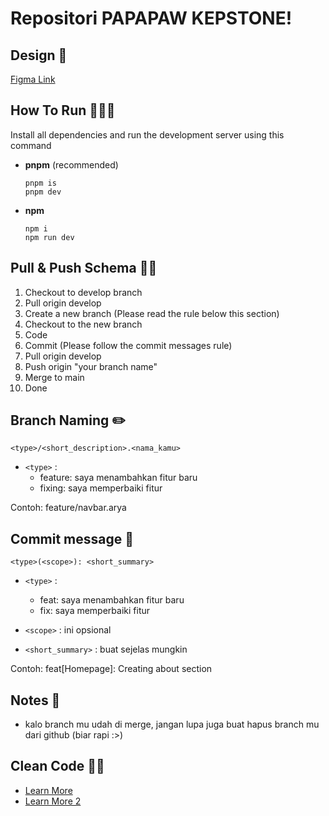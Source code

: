# Repositori PAPAPAW KEPSTONE!

## Design 🎨

[Figma Link](https://www.figma.com/design/UiYlFsjPx6fblaqJWnEXz9/KELOMPOK-5-WEBAPP?node-id=0-1&t=xaSoGVvtccYxHa8z-1)

## How To Run 🏃🏻‍♂️

Install all dependencies and run the development server using this command

- **pnpm** (recommended)

  ```
  pnpm is
  pnpm dev
  ```

- **npm**

  ```
  npm i
  npm run dev
  ```

## Pull & Push Schema 💪🏻

1. Checkout to develop branch
2. Pull origin develop
3. Create a new branch (Please read the rule below this section)
4. Checkout to the new branch
5. Code
6. Commit (Please follow the commit messages rule)
7. Pull origin develop
8. Push origin "your branch name"
9. Merge to main
10. Done

## Branch Naming ✏️

`<type>/<short_description>.<nama_kamu>`

- `<type>` :
  - feature: saya menambahkan fitur baru
  - fixing: saya memperbaiki fitur

Contoh: feature/navbar.arya

## Commit message 📝

`<type>(<scope>): <short_summary>`

- `<type>` :
  - feat: saya menambahkan fitur baru
  - fix: saya memperbaiki fitur

- `<scope>` : ini opsional
- `<short_summary>` : buat sejelas mungkin

Contoh: feat[Homepage]: Creating about section

## Notes 📰

- kalo branch mu udah di merge, jangan lupa juga buat hapus branch mu dari github (biar rapi :>)

## Clean Code ✍🏻

- [Learn More](https://github.com/ryanmcdermott/clean-code-javascript)
- [Learn More 2](https://gist.github.com/wojteklu/73c6914cc446146b8b533c0988cf8d29#:~:text=Code%20is%20clean%20if%20it,%2C%20changeability%2C%20extensibility%20and%20maintainability.)
